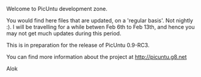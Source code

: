 Welcome to PicUntu development zone.

You would find here files that are updated, on a 'regular basis'. Not nightly :). I will be travelling for a while betwen Feb 6th to Feb 13th, and hence you may not get much updates during this period.

This is in preparation for the release of PicUntu 0.9-RC3.

You can find more information about the project at http://picuntu.g8.net

Alok
